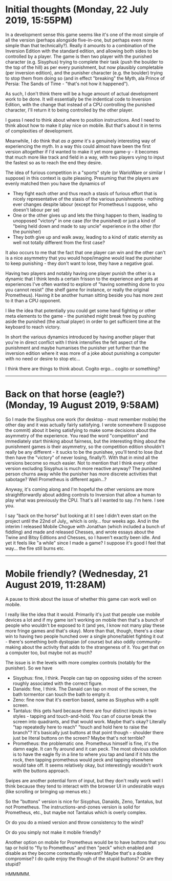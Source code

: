 # Initial thoughts (Monday, 22 July 2019, 15:55PM)

In a development sense this game seems like it's one of the most simple of all the version (perhaps alongside five-in-one, but perhaps even more simple than that technically?). Really it amounts to a combination of the Inversion Edition with the standard edition, and allowing both sides to be controlled by a player. The game is then two player with the punished character (e.g. Sisyphus) trying to complete their task (push the boulder to the top of the hill) as per every punishment, but now plausibly completable (per inversion edition), and the punisher character (e.g. the boulder) trying to stop them from doing so (and in effect "breaking" the Myth, ala Prince of Persia: The Sands of Time - "that's not how it happened").

As such, I don't think there will be a huge amount of actual development work to be done. It will essentially be the indentical code to Inversion Edition, with the change that instead of a CPU controlling the punished character, I'll return it to being controlled by the other player.

I guess I need to think about where to position instructions. And I need to think about how to make it play nice on mobile. But that's about it in terms of complexities of development.

Meanwhile, I do think that _as a game_ it's a genuinely interesting way of experiencing the myth. In a way this could almost have been the first version altogether if I'd wanted to make it yet more game-y - it becomes that much more like track and field in a way, with two players vying to input the fastest so as to reach the end they desire.

The idea of furious competition in a "sports" style (or WarioWare or similar I suppose) in this context is quite pleasing. Presuming that the players are evenly matched then you have the dynamics of

- They fight each other and thus reach a stasis of furious effort that is nicely representative of the stasis of the various punishments - nothing ever changes despite labour (except for Prometheus I suppose, who doesn't labour per se)
- One or the other gives up and lets the thing happen to them, leading to unopposed "victory" in one case (for the punished) or just a kind of "being held down and made to say uncle" experience in the other (for the punisher)
- They both give up and walk away, leading to a kind of static eternity as well not totally different from the first case?

It also occurs to me that the fact that one player can win and the other can't is a nice asymmetry that you would hope/imagine would lead the punisher to keep punishing - they don't want to lose, they have a negative goal.

Having two players and notably having one player punish the other is a dynamic that I think lends a certain frisson to the experience and gets at experiences I've often wanted to explore of "having something done to you you cannot resist" (the shelf game for instance, or really the original Prometheus). Having it be another human sitting beside you has more zest to it than a CPU opponent.

I like the idea that potentially you could get some hand fighting or other meta elements to the game - the punished might break free by pushing aside the punished (the actual player) in order to get sufficient time at the keyboard to reach victory.

In short the various dynamics introduced by having another player that you're in direct conflict with I think intensifies the felt aspect of the punishment and maybe humanises the punisher yet further than the inversion edition where it was more of a joke about punishing a computer with no need or desire to stop etc...

I think there are things to think about. Cogito ergo... cogito or something?

---

# Back on that horse (eagle?) (Monday, 19 August 2019, 9:58AM)

So I made the Sisyphus one work (for desktop - must remember mobile) the other day and it was actually fairly satisfying. I wrote somewhere (I suppose the commit) about it being satisfying to make some decisions about the asymmetry of the experience. You read the word "competition" and immediately start thinking about fairness, but the interesting thing about the punishment games _is_ their asymmetry, so the competition edition shouldn't really be any different - it sucks to be the punishee, you'll tend to lose (but then have the "victory" of never losing, finally?). With that in mind all the versions become so much easier. Not to mention that I think every other version excluding Sisyphus is much more reactive anyway? The punished person churns away while the punisher has more discrete activities that sabotage? Well Prometheus is different again...?

Anyway, it's coming along and I'm hopeful the other versions are more straightforwardly about adding controls to Inversion that allow a human to play what was previously the CPU. That's all I wanted to say. I'm here. I see you.

I say "back on the horse" but looking at it I see I didn't even start on the project until the 22nd of July,, which is only... four weeks ago.  And in the interim I released Mobile Chogue with Jonathan (which included a bunch of fiddling) and made and released Chesses, and wrote essays about the Twine and Bitsy Editions and Chesses, so I haven't exactly been idle. And yet it feels like "a while" since I made a game? I suppose it's good I feel that way... the fire still burns etc.

---

# Mobile friendly? (Wednesday, 21 August 2019, 11:28AM)

A pause to think about the issue of whether this game can work well on mobile.

I really like the idea that it would. Primarily it's just that people use mobile devices a lot and if my game isn't working on mobile then that's a bunch of people who wouldn't be exposed to it (and yes, I know not many play these more fringe games and that's okay). More than that, though, there's a clear win to having two people hunched over a single phone/tablet fighting it out - there's something both dystopian (of course) but also oddly community-making about the activity that adds to the strangeness of it. You get that on a computer too, but maybe not as much?

The issue is in the levels with more complex controls (notably for the punisher). So we have

- Sisyphus: fine, I think. People can tap on opposing sides of the screen roughly associated with the correct figure.
- Danaids: fine, I think. The Danaid can tap on most of the screen, the bath tormentor can touch the bath to empty it.
- Zeno: fine now that it's exertion based, same as Sisyphus with a split screen.
- Tantalus: this gets hard because there are four distinct inputs in two styles - tapping and touch-and-hold. You can of course break the screen into quadrants, and that would work. Maybe that's okay? Literally "tap repeatedly here to reach" "touch and hold here to raise the branch"? It's basically just buttons at that point though - shoulder there just be literal buttons on the screen? Maybe that's not terrible?
- Prometheus: the problematic one. Prometheus himself is fine, it's the damn eagle. It can fly around and it can peck. The most obvious solution is to have the eagle fly in a line to where you tap and land if it hits the rock, then tapping prometheus would peck and tapping elsewhere would take off. It seems relatively okay, but interestingly wouldn't work with the buttons approach.

Swipes are another potential form of input, but they don't really work well I think because they tend to interact with the browser UI in undesirable ways (like scrolling or bringing up menus etc.)

So the "buttons" version is nice for Sisyphus, Danaids, Zeno, Tantalus, but not Prometheus. The instructions-and-zones version is solid for Prometheus, etc., but maybe not Tantalus which is overly complex.

Or do you do a mixed version and throw consistency to the wind?

Or do you simply not make it mobile friendly?

Another option on mobile for Prometheus would be to have buttons that you tap or hold to "fly to Prometheus" and then "peck" which enabled and disable as they become contextually relevant? Maybe that's a doable compromise? I do quite enjoy the though of the stupid buttons? Or are they stupid?

HMMMMM.
